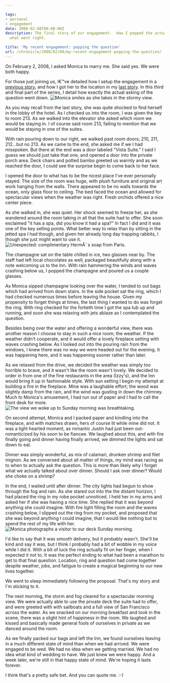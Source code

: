 ```yaml
---

tags:
- personal
- engagement
date: 2008-02-08T00:00:00Z
description: The final story of our engagement.  How I popped the actual question and
  what went right.

title: 'My recent engagement: popping the question'
url: /chronicle/2008/02/08/my-recent-engagement-popping-the-question/
---
```


<p align="left">On February 2, 2008, I asked Monica to marry me.  She said yes. We were both happy.

<p align="left">For those just joining us, I€™ve detailed how I setup the engagement in a <a href="http://justinribeiro.com/chronicle/2008/02/06/my-recent-engagement-the-setup/">previous story</a>, and how I got her to the location in my <a href="http://justinribeiro.com/chronicle/2008/02/07/my-recent-engagement-getting-from-a-to-b/">last story</a>. In this third and final part of the series, I detail how exactly the actual asking of the question went down.

 <img src="/images/blog/2008/02/story_view_storm.jpg" alt="Monica smiles as she takes in the stormy view." class="imgleft" />
<p align="left"> As you may recall from the last story, she was quite shocked to find herself in the lobby of the hotel.  As I checked us into the room, I was given the key to room 213.  As we walked into the elevator she asked which room we would be staying in.  I of course said room 213, failing to mention that we would be staying in one of the suites.

<p align="left">With rain pouring down to our right, we walked past room doors; 210, 211, 212...but no 213.  As we came to the end, she asked me if we I had misspoken.  But there at the end was a door labeled "Vista Suite."  I said I guess we should just take that one, and opened a door into the private porch area. Deck chairs and potted bambo greeted us warmly and as we reached the door, I could see the surprise begin to come back to her face.

<p align="left">I opened the door to what has to be the nicest place I've ever personally stayed.  The size of the room was huge, with plush furniture and original art work hanging from the walls.  There appeared to be no walls towards the ocean, only glass floor to ceiling.  The bed faced the ocean and allowed for spectacular views when the weather was right.  Fresh orchids offered a nice center piece.

<p align="left">As she walked in, she was quiet.  Her shock seemed to freeze her, as she wandered around the room taking in all that the suite had to offer.  She soon exclaimed "it has a spa, did you know it had a spa?"  In fact I did and it was one of the key selling points.  What better way to relax than by sitting in the jetted spa I had though, and given her already long day trapping rabbits, I though she just might want to use it.

 <img src="/images/blog/2008/02/story_soap.jpg" alt="Unexpected: complimentary HermÃ¨s soap from Paris." class="imgleft" />
<p align="left"> The champagne sat on the table chilled in ice, two glasses near by.  The staff had left local chocolates as well, packaged beautifully along with a note welcoming us to the Inn.  With rain hammering the winds and waves crashing below us, I popped the champagne and poured us a couple glasses.

<p align="left">As Monica sipped champagne looking over the water, I tended to out bags which had arrived from down stairs.  In the side pocket sat the ring, which I had checked numerous times before leaving the house.  Given my propensity to forget things at times, the last thing I wanted to do was forget the ring.  With ring checked for the fortieth time I got the spa tub up and running, and soon she was relaxing with jets ablaze as I contemplated the question.

<p align="left">Besides being over the water and offering a wonderful view, there was another reason I choose to stay in such a nice room; the weather.  If the weather didn't cooperate, and it would offer a lovely fireplace setting with waves crashing below.  As I looked out into the pouring rain from the windows, I knew there was no way we were headed out for the evening.  It was happening here, and it was happening sooner rather than later.

<p align="left">As we relaxed from the drive, we decided the weather was simply too horrible to brave, and it wasn't like the room wasn't lovely.  We decided to order in from one of the fine restaurants in the area (Izzy's), and the Inn would bring it up in fashionable style.  With sun setting I begin my attempt at building a fire in the fireplace.  Mine was a laughable effort; the wood was slightly damp from the rain, and the wind was gusting in down the chimney.  Much to Monica's amusement, I had run out of paper and I had to call the front desk for more.

 <img src="/images/blog/2008/02/story_view.jpg" alt="The view we woke up to Sunday morning was breathtaking." class="imgleft" />
<p align="left"> On second attempt, Monica and I packed paper and kindling into the fireplace, and with matches drawn, hers of course lit while mine did not.  It was a light hearted moment, as romantic Justin had just been out-romanticized by his soon to be fiancee.  We laughed about this, and with fire finally going and dinner having finally arrived, we dimmed the lights and sat down to eat.

<p align="left">Dinner was simply wonderful, as mix of calamari, drunken shrimp and filet mignon.  As we conversed about all matter of things, my mind was racing as to when to actually ask the question.  This is more than likely why I forget what we actually talked about over dinner.  Should I ask over dinner?  Would she choke on a shrimp?

<p align="left">In the end, I waited until after dinner.  The city lights had begun to show through the fog and rain.  As she stared out into the the distant horizon, I had placed the ring in my robe pocket unnoticed.  I held her in my arms and asked her if she was having a nice time.  She replied that it was beyond anything she could imagine.  With fire light filling the room and the waves crashing below, I slipped out the ring from my pocket, and proposed that she was beyond anything I could imagine, that I would like nothing but to spend the rest of my life with her.

 <img src="/images/blog/2008/02/story_monica.jpg" alt="Monica photographs a visitor to our deck Sunday morning." class="imgleft" />
<p align="left"> I'd like to say that it was smooth delivery, but it probably wasn't.  She'll be kind and say it was, but I think I probably had a bit of wobble in my voice while I did it.   With a bit of luck the ring actually fit on her finger, when I expected it not to.  It was the perfect ending to what had been a marathon to get to that final question.  Location, ring and question had come together despite weather, jobs, and fatigue to create a magical beginning to our new lives together.

<p align="left">We went to sleep immediately following the proposal.  That's my story and I'm sticking to it.

<p align="left">The next morning, the storm and fog cleared for a spectacular morning view.  We were actually able to use the private deck the suite had to offer, and were greeted with with sailboats and a full view of San Francisco across the water.  As we snacked on our morning breakfast and took in the scene, there was a slight hint of happiness in the room.  We laughed and kissed and basically made general fools of ourselves in private as we danced around the room.

<p align="left">As we finally packed our bags and left the Inn, we found ourselves leaving in a much different state of mind than when we had arrived.  We were engaged to be wed.  We had no idea when we getting married.  We had no idea what kind of wedding to have.  We just knew we were happy.  And a week later, we're still in that happy state of mind.  We're hoping it lasts forever.

<p align="left">I think that's a pretty safe bet.  And you can quote me. :-)

